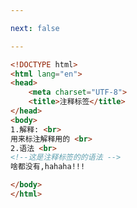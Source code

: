 ```yaml
---

next: false

---
```




<BlogInfo id="135" title="14.注释标签" author="白日梦想猿" pv=0 read_times=0 pre_cost_time="0分9秒" category="html5学习" tag_list="['html5学习']" create_time="2020.07.14 17:01:46" update_time="2020.07.14 17:04:09" />

```html
<!DOCTYPE html>
<html lang="en">
<head>
    <meta charset="UTF-8">
    <title>注释标签</title>
</head>
<body>
1.解释: <br>
用来标注解释用的 <br>
2.语法 <br>
<!--这是注释标签的的语法 -->
啥都没有,hahaha!!!

</body>
</html>
```



<ActionBox />
